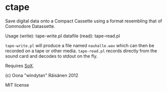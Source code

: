 ctape
=====

Save digital data onto a Compact Cassette using a format
resembling that of Commodore Datassette.

Usage (write): tape-write.pl datafile
       (read): tape-read.pl

`tape-write.pl` will produce a file named `nauhalle.wav` which
can then be recorded on a tape or other media. `tape-read.pl` records
directly from the sound card and decodes to stdout on the fly.

Requires [SoX](http://sox.sourceforge.net/).

(c) Oona "windytan" Räisänen 2012

MIT license
